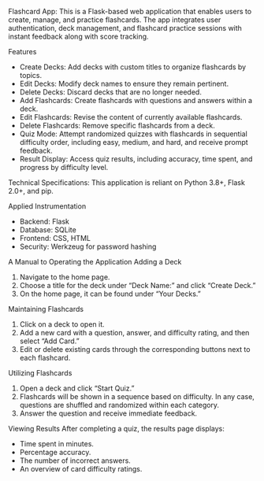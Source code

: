 Flashcard App: This is a Flask-based web application that enables users to create, manage, and practice flashcards. The app integrates user authentication, deck management, and flashcard practice sessions with instant feedback along with score tracking.

Features 
- Create Decks: Add decks with custom titles to organize flashcards by topics. 
- Edit Decks: Modify deck names to ensure they remain pertinent. 
- Delete Decks: Discard decks that are no longer needed. 
- Add Flashcards: Create flashcards with questions and answers within a deck. 
- Edit Flashcards: Revise the content of currently available flashcards. 
- Delete Flashcards: Remove specific flashcards from a deck. 
- Quiz Mode: Attempt randomized quizzes with flashcards in sequential difficulty order, including easy, medium, and hard, and receive prompt feedback.
- Result Display: Access quiz results, including accuracy, time spent, and progress by difficulty level.

Technical Specifications: This application is reliant on Python 3.8+, Flask 2.0+, and pip.

Applied Instrumentation 
- Backend: Flask
- Database: SQLite 
- Frontend: CSS, HTML
- Security: Werkzeug for password hashing

A Manual to Operating the Application
Adding a Deck 
1. Navigate to the home page. 
2. Choose a title for the deck under “Deck Name:” and click “Create Deck.”
3. On the home page, it can be found under “Your Decks.”

Maintaining Flashcards 
1. Click on a deck to open it. 
2. Add a new card with a question, answer, and difficulty rating, and then select “Add Card.” 
3. Edit or delete existing cards through the corresponding buttons next to each flashcard. 

Utilizing Flashcards 
1. Open a deck and click “Start Quiz.”
2. Flashcards will be shown in a sequence based on difficulty. In any case, questions are shuffled and randomized within each category.
3. Answer the question and receive immediate feedback. 

Viewing Results 
After completing a quiz, the results page displays: 
- Time spent in minutes. 
- Percentage accuracy. 
- The number of incorrect answers. 
- An overview of card difficulty ratings. 